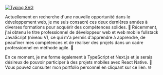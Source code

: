 [![Typing SVG](https://readme-typing-svg.demolab.com?font=Fira+Code&size=25&pause=1000&center=true&random=false&width=435&lines=Hello+there+%F0%9F%91%8B%F0%9F%8F%BC;I%E2%80%99m+Th%C3%A9ophile+Ducournau+%F0%9F%92%BB%F0%9F%96%B1%EF%B8%8F;Nice+to+meet+you)](https://git.io/typing-svg)


Actuellement en recherche d'une nouvelle opportunité dans le développement web, je me suis consacré ces deux dernières années à diverses formations pour acquérir des compétences solides. 🌟 Récemment, j'ai obtenu le titre professionnel de développeur web et web mobile fullstack JavaScript (niveau V), ce qui m'a permis d'apprendre à apprendre, de peaufiner mes compétences et de réaliser des projets dans un cadre professionnel en méthode agile. 🚀

En ce moment, je me forme également à TypeScript et Next.js et je serais désireux de pouvoir participer à des projets mobiles avec React Native. 📱 Vous pouvez consulter mon portfolio personnel en cliquant sur ce lien. 🌐

